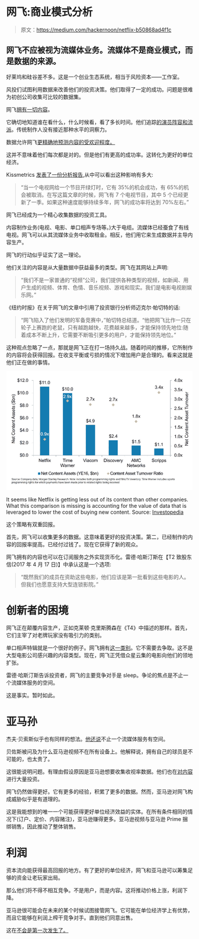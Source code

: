 # 网飞:商业模式分析

> 原文：<https://medium.com/hackernoon/netflix-b50868ad4f1c>

## 网飞不应被视为流媒体业务。流媒体不是商业模式，而是数据的来源。

好莱坞和硅谷差不多。这是一个创业生态系统，相当于风险资本——工作室。

风投们试图利用数据来改善他们的投资决策。他们取得了一定的成功。问题是很难为初创公司收集可比较的数据集。

网飞[拥有一切内容](https://www.theatlantic.com/technology/archive/2014/01/how-netflix-reverse-engineered-hollywood/282679/?lipi=urn%3Ali%3Apage%3Ad_flagship3_pulse_read%3BzWMNp5eBQfCDUxYur1b%2Btg%3D%3D)。

它确切地知道谁在看什么，什么时候看，看了多长时间。他们追踪[的演员阵容和流派](https://www.theatlantic.com/technology/archive/2014/01/how-netflix-reverse-engineered-hollywood/282679/?lipi=urn%3Ali%3Apage%3Ad_flagship3_pulse_read%3BzWMNp5eBQfCDUxYur1b%2Btg%3D%3D)。传统制作人没有接近那种水平的洞察力。

数据允许网飞[更精确地预测内容的受欢迎程度。](https://www.slideshare.net/JeffMagnusson/watching-pigs-fly-with-the-netflix-hadoop-toolkit)

这并不意味着他们每次都是对的。但是他们有更高的成功率。这转化为更好的单位经济。

Kissmetrics [发表了一份分析报告](https://blog.kissmetrics.com/how-netflix-uses-analytics/),从中可以看出这种影响有多大:

> “当一个电视网给一个节目开绿灯时，它有 35%的机会成功，有 65%的机会被取消。在写这篇文章的时候，网飞有 7 个电视节目，其中 5 个已经更新了一季。如果这种速度能够持续多年，网飞的成功率将达到 70%左右。”

网飞已经成为一个精心收集数据的投资工具。

内容制作业务(电视、电影、单口相声专场等。)大于电缆。流媒体已经蚕食了有线电视。网飞可以从其流媒体业务中收取租金。相反，他们用它来生成数据并主导内容生产。

网飞的行动似乎证实了这一理论。

他们关注的内容是从大量数据中获益最多的类型。网飞在其网站上声明:

> “我们不是一家普通的“视频”公司，我们提供各种类型的视频，如新闻、用户生成的视频、体育、色情、音乐视频、游戏和现实。我们是电影电视剧娱乐网。”

《纽约时报》在关于网飞的文章中引用了投资银行分析师迈克尔·帕切特的话:

> “网飞陷入了他们发明的军备竞赛中，”帕切特总结道。“他把网飞比作一只在轮子上赛跑的老鼠，只有越跑越快，花费越来越多，才能保持领先地位:随着成本不断上升，它需要不断吸引更多的用户，才能保持领先地位。”

这种观点忽略了一点，那就是网飞正在打一场持久战。随着时间的推移，它所制作的内容将会获得回报。在收支平衡或亏损的情况下增加用户是合理的。看来这就是他们正在做的事情。

![](img/1a915dd6540360c98c5bc0d24aa6ad4d.png)

It seems like Netflix is getting less out of its content than other companies. What this comparison is missing is accounting for the value of data that is leveraged to lower the cost of buying new content. Source: [Investopedia](http://www.investopedia.com/news/netflixs-11-bn-content-fetching-it-lower-revenue-rivals/?ad=dirN&qo=investopediaSiteSearch&qsrc=0&o=40186)

这个策略有双重回报。

首先，网飞可以收集更多的数据。这意味着更好的投资决策。第二，已经制作的内容的回报率提高。已经付过钱了。现在它获得了新的观众。

网飞拥有的内容也可以在订阅服务之外实现货币化。雷德·哈斯汀斯在【T2 致股东信(2017 年 4 月 17 日)】中承认这是一个选项:

> “既然我们的成员在资助这些电影，他们应该是第一批看到这些电影的人。但我们也愿意支持大型连锁影院。”

# 创新者的困境

网飞正在颠覆内容生产，正如克莱顿·克里斯腾森在《T4》中描述的那样。首先，它们主宰了对老牌玩家没有吸引力的类别。

单口相声特辑就是一个很好的例子。网飞拥有[这一类别](http://www.cinemablend.com/television/1631000/why-netflix-is-spending-so-much-on-stand-up-comedy-specials)。它不需要去争取。这不是大型电影公司感兴趣的内容类型。现在，网飞正凭借众星云集的电影向他们的领地扩张。

雷德·哈斯汀斯告诉投资者，网飞的主要竞争对手是 sleep。争论的焦点是不止一个流媒体服务的空间。

这是事实。暂时如此。

# 亚马孙

杰夫·贝索斯似乎也有同样的想法。[他还说](https://www.recode.net/2016/6/1/11826718/jeff-bezos-amazon-full-video-code)不止一个流媒体服务有空间。

贝佐斯被问及为什么亚马逊视频不在所有设备上。他解释说，拥有自己的球员是不可能的，也太贵了。

这很能说明问题。有理由假设原因是亚马逊想要收集收视率数据。他们也在[对内容](http://www.businessinsider.de/amazon-video-budget-in-2017-45-billion-2017-4?r=US&IR=T)进行大量投资。

网飞仍然做得更好。它有更多的经验，积累了更多的数据。然而，亚马逊对网飞构成威胁似乎是有道理的。

这是我能想到的唯一一个可能获得更好单位经济效益的实体。在所有条件相同的情况下(订户、定价、内容赌注)，亚马逊赚得更多。亚马逊视频与亚马逊 Prime 捆绑销售，因此推动了整体销售。

# 利润

资本流向能获得最高回报的地方。有了更好的单位经济，网飞和亚马逊可以筹集足够的资金让老玩家出局。

那么他们将不得不相互竞争。不是用户，而是内容。这将推动价格上涨，利润下降。

亚马逊很可能会在未来的某个时候试图接管网飞。它可能在单位经济学上有优势，而且它能够在利润上榨干竞争对手。直到他们同意出售。

这在[不会是第一次发生了。](http://allthingsd.com/20131010/how-jeff-bezos-crushed-diapers-com-so-amazon-could-buy-diapers-com/)